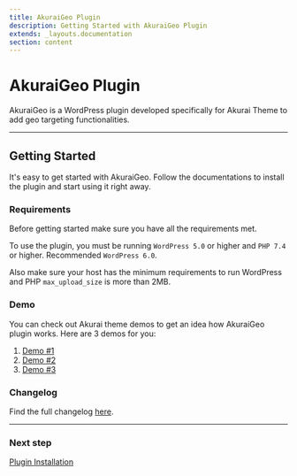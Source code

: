 ```yaml
---
title: AkuraiGeo Plugin
description: Getting Started with AkuraiGeo Plugin
extends: _layouts.documentation
section: content
---
```


# AkuraiGeo Plugin

AkuraiGeo is a WordPress plugin developed specifically for Akurai Theme to add geo targeting functionalities.

---

## Getting Started

It's easy to get started with AkuraiGeo. Follow the documentations to install the plugin and start using it right away.

### Requirements

Before getting started make sure you have all the requirements met.

To use the plugin, you must be running `WordPress 5.0` or higher and `PHP 7.4` or higher.
Recommended `WordPress 6.0`.

Also make sure your host has the minimum requirements to run WordPress and PHP `max_upload_size` is more than 2MB.

### Demo

You can check out Akurai theme demos to get an idea how AkuraiGeo plugin works.
Here are 3 demos for you:

1. [Demo #1](https://demos.dinomatic.com/athens)
2. [Demo #2](https://demos.dinomatic.com/berlin)
3. [Demo #3](https://demos.dinomatic.com/lisbon)

### Changelog

Find the full changelog [here](https://dinomatic.com/plugins/akurai-geo/changelog).

---

### Next step

[Plugin Installation](/docs/akurai-geo/installation/)
